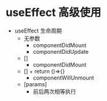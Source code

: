 # useEffect 高级使用

- useEffect 生命周期
  - 无参数
    - componentDidMount
    - componentDidUpdate
  - []
    - componentDidMount
  - [] + return ()=>{}
    - componentWillUnmount
  - [params]
    - 前后两次相等执行
